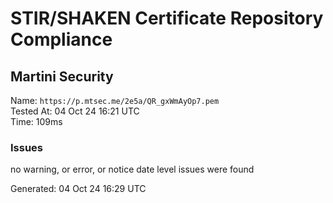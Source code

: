 # STIR/SHAKEN Certificate Repository Compliance

## Martini Security

Name: `https://p.mtsec.me/2e5a/QR_gxWmAyOp7.pem`\
Tested At: 04 Oct 24 16:21 UTC\
Time: 109ms

### Issues

no warning, or error, or notice date level issues were found

Generated: 04 Oct 24 16:29 UTC